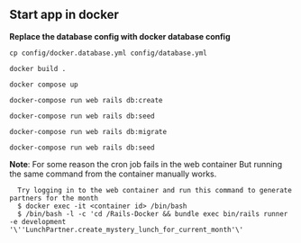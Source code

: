 Start app in docker
-------------------

**Replace the database config with docker database config**

`cp config/docker.database.yml config/database.yml`

```
docker build .

docker compose up

docker-compose run web rails db:create

docker-compose run web rails db:seed

docker-compose run web rails db:migrate

docker-compose run web rails db:seed
```

**Note**: For some reason the cron job fails in the web container
      But running the same command from the container manually works.

      Try logging in to the web container and run this command to generate partners for the month
      $ docker exec -it <container id> /bin/bash 
      $ /bin/bash -l -c 'cd /Rails-Docker && bundle exec bin/rails runner -e development '\''LunchPartner.create_mystery_lunch_for_current_month'\'
